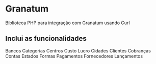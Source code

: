# Granatum
Biblioteca PHP para integração com Granatum usando Curl

## Inclui as funcionalidades
Bancos
Categorias
Centros Custo Lucro
Cidades
Clientes
Cobranças
Contas
Estados
Formas Pagamentos
Fornecedores
Lançamentos